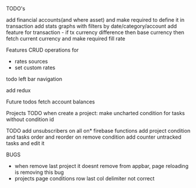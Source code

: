 TODO's

add financial accounts(and where asset) and make required to define it in transaction
add stats graphs with filters by date/category/account
add feature for transaction - if tx currency difference then base currency then fetch current currency and make required fill rate


Features
CRUD operations for
* rates sources
* set custom rates

todo left bar navigation

add redux


Future todos
fetch account balances

Projects
TODO
when create a project:
make uncharted condition for tasks without condition id

TODO 
add unsubscribers on all on* firebase functions
add project condition and tasks order and reorder
on remove condition add counter untracked tasks and edit it

BUGS
- when remove last project it doesnt remove from appbar, page reloading is removing this bug
- projects page conditions row last col delimiter not correct
